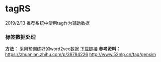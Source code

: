 # tagRS
2019/2/13
推荐系统中使用tag作为辅助数据
### 标签数据处理
**方法：** 采用预训练好的word2vec数据
[下载链接]()
**参考资料：**
https://zhuanlan.zhihu.com/p/39784226
http://www.52nlp.cn/tag/gensim

<!--stackedit_data:
eyJoaXN0b3J5IjpbMjEyMTM5ODc4Nl19
-->